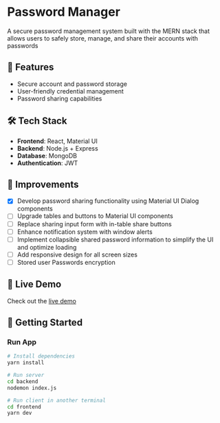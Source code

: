 # Password Manager

A secure password management system built with the MERN stack that allows users to safely store, manage, and share their accounts with passwords

## 🔐 Features

- Secure account and password storage
- User-friendly credential management
- Password sharing capabilities

## 🛠️ Tech Stack

- **Frontend**: React, Material UI
- **Backend**: Node.js + Express
- **Database**: MongoDB
- **Authentication**: JWT

## 🚀 Improvements

- [x] Develop password sharing functionality using Material UI Dialog components
- [ ] Upgrade tables and buttons to Material UI components
- [ ] Replace sharing input form with in-table share buttons
- [ ] Enhance notification system with window alerts
- [ ] Implement collapsible shared password information to simplify the UI and optimize loading
- [ ] Add responsive design for all screen sizes
- [ ] Stored user Passwords encryption

## 🔗 Live Demo

Check out the [live demo](https://app.ledi-password-manager.com/)

## 🚀 Getting Started

### Run App

```bash
# Install dependencies
yarn install
```

```bash
# Run server
cd backend
nodemon index.js

# Run client in another terminal
cd frontend
yarn dev
```



